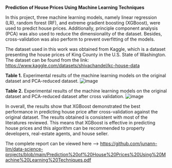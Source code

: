 <b>Prediction of House Prices Using Machine Learning Techniques</b>

In this project, three machine learning models, namely linear regression (LR), random forest (RF), and extreme gradient boosting (XGBoost), were used to predict house prices. Additionally, principle component analysis (PCA) was also used to reduce the dimensionality of the dataset. Besides, cross-validation was also perform to prevent overfitting of the models.

The dataset used in this work was obtained from Kaggle, which is a dataset presenting the house prices of King County in the U.S. State of Washington. The dataset can be found from the link: https://www.kaggle.com/datasets/shivachandel/kc-house-data

<b>Table 1.</b> Experimental results of the machine learning models on the original dataset and PCA-reduced dataset.
![image](https://user-images.githubusercontent.com/129178911/228336334-8ee2da3b-b41e-4b31-99c8-eb50f3ee3d51.png)

<b>Table 2.</b> Experimental results of the machine learning models on the original dataset and PCA-reduced dataset after cross validation.
![image](https://user-images.githubusercontent.com/129178911/228336455-7876f412-5c29-4487-95c5-4b2b91a4668d.png)

In overall, the results show that XGBoost demonstrated the best performance in predicting house price after cross-validation against the original dataset. The results obtained is consistent with most of the literatures reviewed. This means that XGBoost is effective in predicting house prices and this algorithm can be recommended to property developers, real-estate agents, and house seller.

The complete report can be viewed here --> https://github.com/junann-lim/data-science-projects/blob/main/Prediction%20of%20House%20Prices%20Using%20Machine%20Learning%20Techniques.pdf
